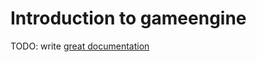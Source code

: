 # Introduction to gameengine

TODO: write [great documentation](http://jacobian.org/writing/what-to-write/)
